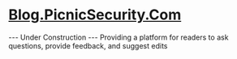 # [Blog.PicnicSecurity.Com](https://blog.picnicsecurity.com)
--- Under Construction ---
Providing a platform for readers to ask questions, provide feedback, and suggest edits
